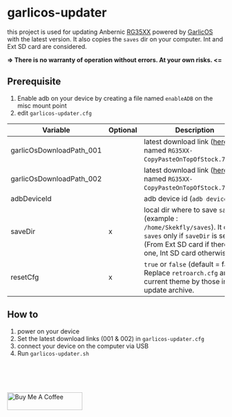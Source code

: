 # garlicos-updater

this project is used for updating Anbernic [RG35XX](https://anbernic.com/fr/products/rg35xx) powered
by [GarlicOS](https://www.patreon.com/posts/76561333) with the latest version.
It also copies the `saves` dir on your computer.
Int and Ext SD card are considered.

**=> There is no warranty of operation without errors. At your own risks. <=**

## Prerequisite

1. Enable adb on your device by creating a file named `enableADB` on the misc mount point
2. edit `garlicos-updater.cfg`

| Variable                 | Optional | Description                                                                                                                                                              |
|--------------------------|----------|--------------------------------------------------------------------------------------------------------------------------------------------------------------------------|
| garlicOsDownloadPath_001 |          | latest download link ([here](https://www.patreon.com/posts/76561333), named `RG35XX-CopyPasteOnTopOfStock.7z.001`)                                                       |
| garlicOsDownloadPath_002 |          | latest download link ([here](https://www.patreon.com/posts/76561333), named `RG35XX-CopyPasteOnTopOfStock.7z.002`)                                                       |
| adbDeviceId              |          | adb device id (`adb devices`)                                                                                                                                            |
| saveDir                  | x        | local dir where to save `saves` (example : `/home/Skekfly/saves`). It copies `saves` only if `saveDir` is set (From Ext SD card if there is one, Int SD card otherwise). |
| resetCfg                 | x        | `true` or `false` (default = false). Replace `retroarch.cfg` and the current theme by those in the update archive.							                                                |

## How to

1. power on your device
2. Set the latest download links (001 & 002) in `garlicos-updater.cfg`
3. connect your device on the computer via USB
4. Run `garlicos-updater.sh`

<br/>
<br/>
<br/>
<br/>
<a href="https://www.buymeacoffee.com/skekfly" target="_blank"><img src="https://cdn.buymeacoffee.com/buttons/default-orange.png" alt="Buy Me A Coffee" height="41" width="174"></a>
